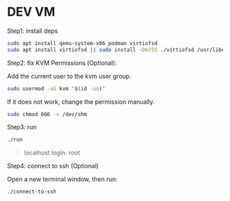 # DEV VM

Step1: install deps

```sh
sudo apt install qemu-system-x86 podman virtiofsd
sudo apt install virtiofsd || sudo install -Dm755 ./virtiofsd /usr/libexec/virtiofsd
```

Step2: fix KVM Permissions (Optional):

Add the current user to the kvm user group.

```sh
sudo usermod -aG kvm "$(id -un)"
```

If it does not work, change the permission manually.

```sh
sudo chmod 666 -v /dev/shm
```

Step3: run

```sh
./run
```

> localhost login: root

Step4: connect to ssh (Optional)

Open a new terminal window, then run:

```sh
./connect-to-ssh
```
